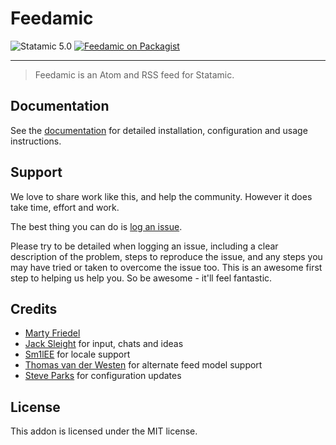 # Feedamic

<!-- statamic:hide -->

![Statamic 5.0](https://img.shields.io/badge/Statamic-5.0-FF269E?style=for-the-badge&link=https://statamic.com)
[![Feedamic on Packagist](https://img.shields.io/packagist/v/mitydigital/feedamic?style=for-the-badge)](https://packagist.org/packages/mitydigital/feedamic/stats)

---

<!-- /statamic:hide -->

> Feedamic is an Atom and RSS feed for Statamic.

## Documentation

See the [documentation](https://docs.mity.com.au/feedamic) for detailed installation, configuration and usage
instructions.

## Support

We love to share work like this, and help the community. However it does take time, effort and work.

The best thing you can do is [log an issue](../../issues).

Please try to be detailed when logging an issue, including a clear description of the problem, steps to reproduce the
issue, and any steps you may have tried or taken to overcome the issue too. This is an awesome first step to helping us
help you. So be awesome - it'll feel fantastic.

## Credits

- [Marty Friedel](https://github.com/martyf)
- [Jack Sleight](https://github.com/jacksleight) for input, chats and ideas
- [Sm1lEE](https://github.com/Sm1lEE) for locale support
- [Thomas van der Westen](https://github.com/tdwesten) for alternate feed model support
- [Steve Parks](https://github.com/steveparks) for configuration updates

## License

This addon is licensed under the MIT license.
